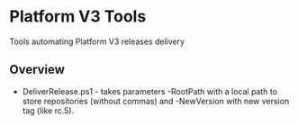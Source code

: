 # Platform V3 Tools

Tools automating Platform V3 releases delivery

## Overview

* DeliverRelease.ps1 - takes parameters -RootPath with a local path to store repositories (without commas) and -NewVersion with new version tag (like rc.5).